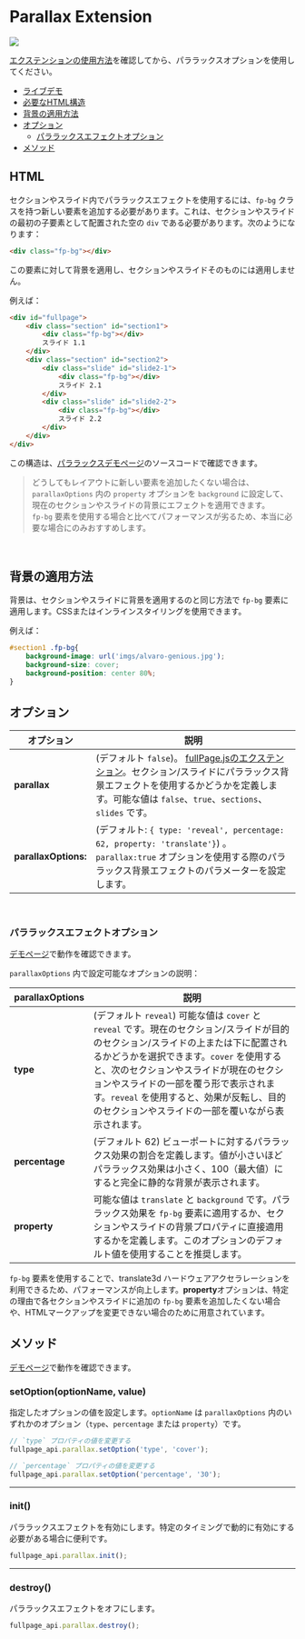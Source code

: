 # Parallax Extension 

![](https://cloud.githubusercontent.com/assets/1706326/23580315/f28edab4-00f6-11e7-90f9-81ffafd77b0e.gif)

[エクステンションの使用方法](https://github.com/alvarotrigo/fullPage.js#use-extensions)を確認してから、パララックスオプションを使用してください。
- [ライブデモ](http://alvarotrigo.com/fullPage/extensions/parallax.html)
- [必要なHTML構造](https://github.com/alvarotrigo/fullPage.js/wiki/Extension---Parallax#required-html-structure)
- [背景の適用方法](https://github.com/alvarotrigo/fullPage.js/wiki/Extension---Parallax#applying-the-background)
- [オプション](https://github.com/alvarotrigo/fullPage.js/wiki/Extension---Parallax#options)
  - [パララックスエフェクトオプション](https://github.com/alvarotrigo/fullPage.js/wiki/Extension---Parallax#parallax-effect-options)
- [メソッド](https://github.com/alvarotrigo/fullPage.js/wiki/Extension---Parallax#methods)

## HTML
セクションやスライド内でパララックスエフェクトを使用するには、`fp-bg` クラスを持つ新しい要素を追加する必要があります。これは、セクションやスライドの最初の子要素として配置された空の `div` である必要があります。次のようになります：

```html
<div class="fp-bg"></div>
```

この要素に対して背景を適用し、セクションやスライドそのものには適用しません。

例えば：
```html
<div id="fullpage">
    <div class="section" id="section1">
        <div class="fp-bg"></div>
        スライド 1.1
    </div>
    <div class="section" id="section2">
        <div class="slide" id="slide2-1">
            <div class="fp-bg"></div>
            スライド 2.1
        </div>
        <div class="slide" id="slide2-2">
            <div class="fp-bg"></div>
            スライド 2.2
        </div>
    </div>
</div>
```

この構造は、[パララックスデモページ](http://alvarotrigo.com/fullPage/extensions/parallax.html)のソースコードで確認できます。

> どうしてもレイアウトに新しい要素を追加したくない場合は、`parallaxOptions` 内の `property` オプションを `background` に設定して、現在のセクションやスライドの背景にエフェクトを適用できます。  
> `fp-bg` 要素を使用する場合と比べてパフォーマンスが劣るため、本当に必要な場合にのみおすすめします。

<br>

## 背景の適用方法
背景は、セクションやスライドに背景を適用するのと同じ方法で `fp-bg` 要素に適用します。CSSまたはインラインスタイリングを使用できます。

例えば：
```css
#section1 .fp-bg{
    background-image: url('imgs/alvaro-genious.jpg');
    background-size: cover;
    background-position: center 80%;
}
```

## オプション

| オプション  | 説明 |
| ------------- | ------------- |
| **parallax**  | (デフォルト `false`)。 [fullPage.jsのエクステンション](http://alvarotrigo.com/fullPage/extensions/)。セクション/スライドにパララックス背景エフェクトを使用するかどうかを定義します。可能な値は `false`、`true`、`sections`、`slides` です。 |
| **parallaxOptions:**   | (デフォルト: `{ type: 'reveal', percentage: 62, property: 'translate'}`) 。`parallax:true` オプションを使用する際のパララックス背景エフェクトのパラメーターを設定します。 |

<br>

### パララックスエフェクトオプション
[デモページ](http://alvarotrigo.com/fullPage/extensions/parallax.html)で動作を確認できます。

`parallaxOptions` 内で設定可能なオプションの説明：

| parallaxOptions  | 説明 |
| ------------- | ------------- |
| **type**  | (デフォルト `reveal`) 可能な値は `cover` と `reveal` です。現在のセクション/スライドが目的のセクション/スライドの上または下に配置されるかどうかを選択できます。`cover` を使用すると、次のセクションやスライドが現在のセクションやスライドの一部を覆う形で表示されます。`reveal` を使用すると、効果が反転し、目的のセクションやスライドの一部を覆いながら表示されます。 |
| **percentage**  | (デフォルト 62) ビューポートに対するパララックス効果の割合を定義します。値が小さいほどパララックス効果は小さく、100（最大値）にすると完全に静的な背景が表示されます。 |
| **property** | 可能な値は `translate` と `background` です。パララックス効果を `fp-bg` 要素に適用するか、セクションやスライドの背景プロパティに直接適用するかを定義します。このオプションのデフォルト値を使用することを推奨します。 |

`fp-bg` 要素を使用することで、translate3d ハードウェアアクセラレーションを利用できるため、パフォーマンスが向上します。**property**オプションは、特定の理由で各セクションやスライドに追加の `fp-bg` 要素を追加したくない場合や、HTMLマークアップを変更できない場合のために用意されています。

## メソッド
[デモページ](http://alvarotrigo.com/fullPage/extensions/parallax.html)で動作を確認できます。

### setOption(optionName, value)
指定したオプションの値を設定します。`optionName` は `parallaxOptions` 内のいずれかのオプション（`type`、`percentage` または `property`）です。
```javascript
// `type` プロパティの値を変更する
fullpage_api.parallax.setOption('type', 'cover');

// `percentage` プロパティの値を変更する
fullpage_api.parallax.setOption('percentage', '30');
```
---

### init()
パララックスエフェクトを有効にします。特定のタイミングで動的に有効にする必要がある場合に便利です。
```javascript
fullpage_api.parallax.init();
```
---
### destroy()
パララックスエフェクトをオフにします。
```javascript
fullpage_api.parallax.destroy();
```
